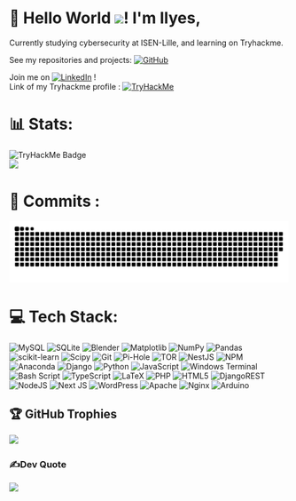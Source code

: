 # 💫 Hello World <img src="https://raw.githubusercontent.com/MartinHeinz/MartinHeinz/master/wave.gif" width="30px">! I'm Ilyes,
Currently studying cybersecurity at ISEN-Lille, and learning on Tryhackme.

See my repositories and projects: [![GitHub](https://img.shields.io/badge/GitHub-View%20Repositories-blue?logo=github)](https://github.com/Ilyes-a?tab=repositories) <br/>

Join me on [![LinkedIn](https://img.shields.io/badge/LinkedIn-%230077B5.svg?logo=linkedin&logoColor=white)](https://linkedin.com/in/ilyesachaq) ! <br/>
Link of my Tryhackme profile : [![TryHackMe](https://img.shields.io/badge/TryHackMe-blue?style=for-the-badge&logo=tryhackme&logoColor=white)](https://tryhackme.com/p/ilyess)<br/>




# 📊 Stats:
![TryHackMe Badge](https://tryhackme-badges.s3.amazonaws.com/ilyess.png) <br/>
![](https://github-readme-streak-stats.herokuapp.com/?user=Ilyes&theme=dark&hide_border=false)<br/>

# 🎇 Commits : 
<picture>
  <source media="(prefers-color-scheme: dark)" srcset="https://raw.githubusercontent.com/Ilyes-a/Ilyes-a/output/github-snake-dark.svg" />
  <source media="(prefers-color-scheme: light)" srcset="https://raw.githubusercontent.com/Ilyes-a/Ilyes-a/output/github-snake.svg" />
  <img alt="github-snake" src="https://raw.githubusercontent.com/Ilyes-a/Ilyes-a/output/github-snake.svg" />
</picture>

# 💻 Tech Stack:
![MySQL](https://img.shields.io/badge/mysql-4479A1.svg?style=flat&logo=mysql&logoColor=white) ![SQLite](https://img.shields.io/badge/sqlite-%2307405e.svg?style=flat&logo=sqlite&logoColor=white) ![Blender](https://img.shields.io/badge/blender-%23F5792A.svg?style=flat&logo=blender&logoColor=white) ![Matplotlib](https://img.shields.io/badge/Matplotlib-%23ffffff.svg?style=flat&logo=Matplotlib&logoColor=black) ![NumPy](https://img.shields.io/badge/numpy-%23013243.svg?style=flat&logo=numpy&logoColor=white) ![Pandas](https://img.shields.io/badge/pandas-%23150458.svg?style=flat&logo=pandas&logoColor=white) ![scikit-learn](https://img.shields.io/badge/scikit--learn-%23F7931E.svg?style=flat&logo=scikit-learn&logoColor=white) ![Scipy](https://img.shields.io/badge/SciPy-%230C55A5.svg?style=flat&logo=scipy&logoColor=%white) ![Git](https://img.shields.io/badge/git-%23F05033.svg?style=flat&logo=git&logoColor=white) ![Pi-Hole](https://img.shields.io/badge/pihole-%2396060C.svg?style=flat&logo=pi-hole&logoColor=white) ![TOR](https://img.shields.io/badge/tor-%237E4798.svg?style=flat&logo=tor-project&logoColor=white) ![NestJS](https://img.shields.io/badge/nestjs-%23E0234E.svg?style=flat&logo=nestjs&logoColor=white) ![NPM](https://img.shields.io/badge/NPM-%23CB3837.svg?style=flat&logo=npm&logoColor=white) ![Anaconda](https://img.shields.io/badge/Anaconda-%2344A833.svg?style=flat&logo=anaconda&logoColor=white) ![Django](https://img.shields.io/badge/django-%23092E20.svg?style=flat&logo=django&logoColor=white) ![Python](https://img.shields.io/badge/python-3670A0?style=flat&logo=python&logoColor=ffdd54) ![JavaScript](https://img.shields.io/badge/javascript-%23323330.svg?style=flat&logo=javascript&logoColor=%23F7DF1E) ![Windows Terminal](https://img.shields.io/badge/Windows%20Terminal-%234D4D4D.svg?style=flat&logo=windows-terminal&logoColor=white) ![Bash Script](https://img.shields.io/badge/bash_script-%23121011.svg?style=flat&logo=gnu-bash&logoColor=white) ![TypeScript](https://img.shields.io/badge/typescript-%23007ACC.svg?style=flat&logo=typescript&logoColor=white) ![LaTeX](https://img.shields.io/badge/latex-%23008080.svg?style=flat&logo=latex&logoColor=white) ![PHP](https://img.shields.io/badge/php-%23777BB4.svg?style=flat&logo=php&logoColor=white) ![HTML5](https://img.shields.io/badge/html5-%23E34F26.svg?style=flat&logo=html5&logoColor=white) ![DjangoREST](https://img.shields.io/badge/DJANGO-REST-ff1709?style=flat&logo=django&logoColor=white&color=ff1709&labelColor=gray) ![NodeJS](https://img.shields.io/badge/node.js-6DA55F?style=flat&logo=node.js&logoColor=white) ![Next JS](https://img.shields.io/badge/Next-black?style=flat&logo=next.js&logoColor=white) ![WordPress](https://img.shields.io/badge/WordPress-%23117AC9.svg?style=flat&logo=WordPress&logoColor=white) ![Apache](https://img.shields.io/badge/apache-%23D42029.svg?style=flat&logo=apache&logoColor=white) ![Nginx](https://img.shields.io/badge/nginx-%23009639.svg?style=flat&logo=nginx&logoColor=white) ![Arduino](https://img.shields.io/badge/-Arduino-00979D?style=flat&logo=Arduino&logoColor=white)


## 🏆 GitHub Trophies
![](https://github-profile-trophy.vercel.app/?username=Ilyes&theme=radical&no-frame=false&no-bg=true&margin-w=4)

### ✍️Dev Quote
![](https://quotes-github-readme.vercel.app/api?type=horizontal&theme=radical)






